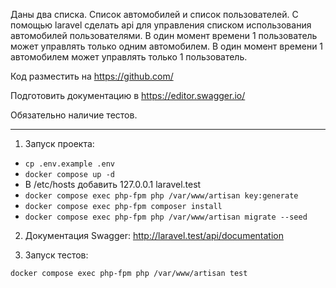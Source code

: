 Даны два списка.
Список автомобилей и список пользователей.
C помощью laravel сделать api для управления списком использования автомобилей пользователями.
В один момент времени 1 пользователь может управлять только одним автомобилем. В один момент времени 1 автомобилем может управлять только 1 пользователь.

Код разместить на https://github.com/

Подготовить документацию в https://editor.swagger.io/

Обязательно наличие тестов.

---

1. Запуск проекта:

- `cp .env.example .env`
- `docker compose up -d`
- В /etc/hosts добавить 127.0.0.1 laravel.test
- `docker compose exec php-fpm php /var/www/artisan key:generate`
- `docker compose exec php-fpm composer install`
- `docker compose exec php-fpm php /var/www/artisan migrate --seed`

2. Документация Swagger:
http://laravel.test/api/documentation

3. Запуск тестов:

`docker compose exec php-fpm php /var/www/artisan test`
